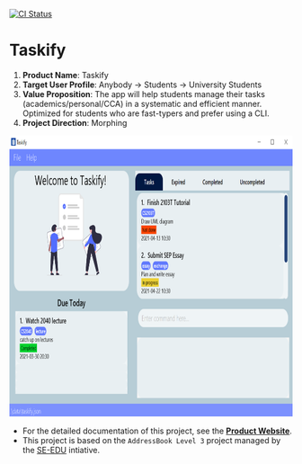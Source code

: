 [![CI Status](https://github.com/AY2021S2-CS2103T-W14-4/tp/workflows/Java%20CI/badge.svg)](https://github.com/AY2021S2-CS2103T-W14-4/tp/actions)

# Taskify

1. **Product Name**: Taskify
2. **Target User Profile**: Anybody -> Students -> University Students
3. **Value Proposition**: The app will help students manage their tasks (academics/personal/CCA) in a systematic and efficient manner. Optimized for students who are fast-typers and prefer using a  CLI.
4. **Project Direction**: Morphing

<img src="docs/images/Ui.png" height="500">

* For the detailed documentation of this project, see the **[Product Website](https://ay2021s2-cs2103t-w14-4.github.io/tp/)**.
* This project is based on the `AddressBook Level 3` project managed by the [SE-EDU](se-education.org) intiative.
